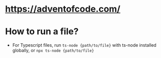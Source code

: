 # https://adventofcode.com/

# How to run a file?
- For Typescript files, run `ts-node {path/to/file}` with ts-node installed globally, or `npx ts-node {path/to/file}`